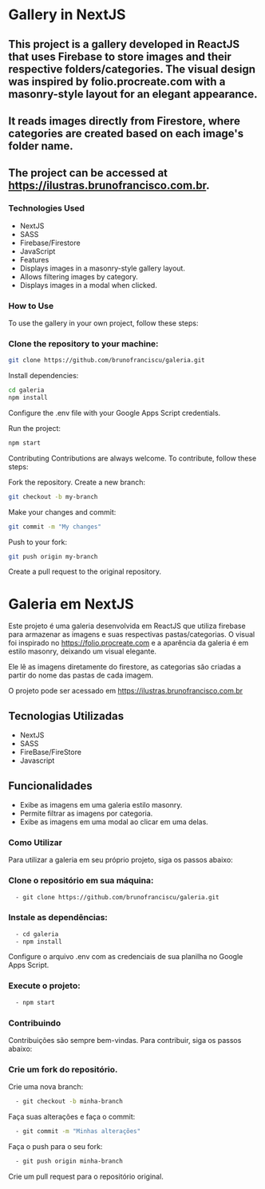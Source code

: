 # Gallery in NextJS
## This project is a gallery developed in ReactJS that uses Firebase to store images and their respective folders/categories. The visual design was inspired by folio.procreate.com with a masonry-style layout for an elegant appearance.

## It reads images directly from Firestore, where categories are created based on each image's folder name.

## The project can be accessed at https://ilustras.brunofrancisco.com.br.

### Technologies Used
* NextJS
* SASS
* Firebase/Firestore
* JavaScript
* Features
* Displays images in a masonry-style gallery layout.
* Allows filtering images by category.
* Displays images in a modal when clicked.
  
### How to Use
To use the gallery in your own project, follow these steps:

### Clone the repository to your machine:
```bash
git clone https://github.com/brunofranciscu/galeria.git
```
Install dependencies:
```bash
cd galeria
npm install
```
Configure the .env file with your Google Apps Script credentials.

Run the project:
```bash
npm start
```
Contributing
Contributions are always welcome. To contribute, follow these steps:

Fork the repository.
Create a new branch:

```bash
git checkout -b my-branch
```
Make your changes and commit:

```bash
git commit -m "My changes"
```
Push to your fork:

```bash
git push origin my-branch
```
Create a pull request to the original repository.

# Galeria em NextJS

Este projeto é uma galeria desenvolvida em ReactJS que utiliza firebase para armazenar as imagens e suas respectivas pastas/categorias. 
O visual foi inspirado no https://folio.procreate.com e a aparência da galeria é em estilo masonry, deixando um visual elegante.

Ele lê as imagens diretamente do firestore, as categorias são criadas a partir do nome das pastas de cada imagem.

O projeto pode ser acessado em https://ilustras.brunofrancisco.com.br

## Tecnologias Utilizadas
- NextJS
- SASS
- FireBase/FireStore
- Javascript

## Funcionalidades
  - Exibe as imagens em uma galeria estilo masonry.
  - Permite filtrar as imagens por categoria.
  - Exibe as imagens em uma modal ao clicar em uma delas.
  
### Como Utilizar
Para utilizar a galeria em seu próprio projeto, siga os passos abaixo:

### Clone o repositório em sua máquina:
```bash
  - git clone https://github.com/brunofranciscu/galeria.git
``` 
### Instale as dependências:

```bash
  - cd galeria
  - npm install
```
Configure o arquivo .env com as credenciais de sua planilha no Google Apps Script.

### Execute o projeto:
```bash
  - npm start
```
 
### Contribuindo
Contribuições são sempre bem-vindas. Para contribuir, siga os passos abaixo:

### Crie um fork do repositório.
Crie uma nova branch:

```bash
  - git checkout -b minha-branch
```
Faça suas alterações e faça o commit:

```bash
  - git commit -m "Minhas alterações"
```
Faça o push para o seu fork:

```bash
  - git push origin minha-branch
```
Crie um pull request para o repositório original.
